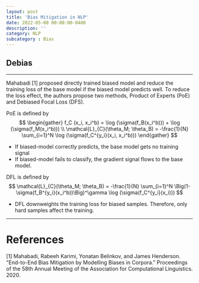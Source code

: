 ```yaml
---
layout: post
title: 'Bias Mitigation in NLP'
date: 2022-05-08 00:00:00-0400
description: ''
category: NLP
subcategory : Bias
---
```



## Debias

<hr/>
Mahabadi [1] proposed directly trained biased model and reduce the training loss of the base model if the biased model predicts well. 
To reduce the loss effect, the authors propose two methods, Product of Experts (PoE) and Debiased Focal Loss (DFS). 

PoE is defined by 
$$
\begin{gather}
f_C (x_i, x_i^b) = \log (\sigma(f_B(x_i^b))) + \log (\sigma(f_M(x_i^b))) \\
\mathcal{L}_{C}(\theta_M; \theta_B) = -\frac{1}{N} \sum_{i=1}^N \log (\sigma(f_C^{y_i}(x_i, x_i^b)))
\end{gather}
$$


* If biased-model correctly predicts, the base model gets no training signal
* If biased-model fails to classify, the gradient signal flows to the base model. 


DFL is defined by 
$$
\mathcal{L}_{C}(\theta_M; \theta_B) = -\frac{1}{N} \sum_{i=1}^N \Big(1- \sigma(f_B^{y_i}(x_i^b))\Big)^\gamma \log (\sigma(f_C^{y_i}(x_i)))
$$

* DFL downweights the training loss for biased samples. Therefore, only hard samples affect the training. 


<hr/>



# References 

[1] Mahabadi, Rabeeh Karimi, Yonatan Belinkov, and James Henderson. "End-to-End Bias Mitigation by Modelling Biases in Corpora." Proceedings of the 58th Annual Meeting of the Association for Computational Linguistics. 2020.